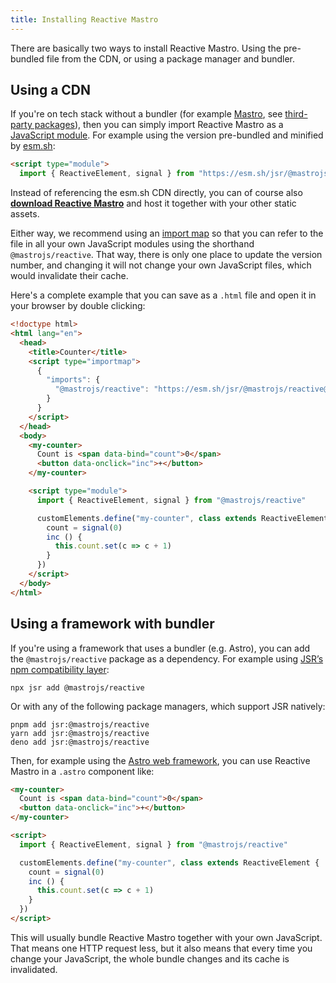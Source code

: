```yaml
---
title: Installing Reactive Mastro
---
```


There are basically two ways to install Reactive Mastro. Using the pre-bundled file from the CDN, or using a package manager and bundler.

## Using a CDN

If you're on tech stack without a bundler (for example [Mastro](/), see [third-party packages](/guide/third-party-packages/)), then you can simply import Reactive Mastro as a [JavaScript module](https://developer.mozilla.org/en-US/docs/Web/JavaScript/Guide/Modules). For example using the version pre-bundled and minified by [esm.sh](https://esm.sh/):

```html
<script type="module">
  import { ReactiveElement, signal } from "https://esm.sh/jsr/@mastrojs/reactive@0.4.1?bundle"
```

Instead of referencing the esm.sh CDN directly, you can of course also [**download Reactive Mastro**](https://esm.sh/@jsr/mastrojs__reactive@0.4.0/es2022/mastrojs__reactive.bundle.mjs) and host it together with your other static assets.

Either way, we recommend using an [import map](https://developer.mozilla.org/en-US/docs/Web/HTML/Element/script/type/importmap) so that you can refer to the file in all your own JavaScript modules using the shorthand `@mastrojs/reactive`. That way, there is only one place to update the version number, and changing it will not change your own JavaScript files, which would invalidate their cache.

Here's a complete example that you can save as a `.html` file and open it in your browser by double clicking:

```html
<!doctype html>
<html lang="en">
  <head>
    <title>Counter</title>
    <script type="importmap">
      {
        "imports": {
          "@mastrojs/reactive": "https://esm.sh/jsr/@mastrojs/reactive@0.4.1?bundle"
        }
      }
    </script>
  </head>
  <body>
    <my-counter>
      Count is <span data-bind="count">0</span>
      <button data-onclick="inc">+</button>
    </my-counter>

    <script type="module">
      import { ReactiveElement, signal } from "@mastrojs/reactive"

      customElements.define("my-counter", class extends ReactiveElement {
        count = signal(0)
        inc () {
          this.count.set(c => c + 1)
        }
      })
    </script>
  </body>
</html>
```

## Using a framework with bundler

If you're using a framework that uses a bundler (e.g. Astro), you can add the `@mastrojs/reactive` package as a dependency. For example using [JSR’s npm compatibility layer](https://jsr.io/docs/with/node):

    npx jsr add @mastrojs/reactive

Or with any of the following package managers, which support JSR natively:

    pnpm add jsr:@mastrojs/reactive
    yarn add jsr:@mastrojs/reactive
    deno add jsr:@mastrojs/reactive

Then, for example using the [Astro web framework](https://astro.build/), you can use Reactive Mastro in a `.astro` component like:

```html
<my-counter>
  Count is <span data-bind="count">0</span>
  <button data-onclick="inc">+</button>
</my-counter>

<script>
  import { ReactiveElement, signal } from "@mastrojs/reactive"

  customElements.define("my-counter", class extends ReactiveElement {
    count = signal(0)
    inc () {
      this.count.set(c => c + 1)
    }
  })
</script>
```

This will usually bundle Reactive Mastro together with your own JavaScript. That means one HTTP request less, but it also means that every time you change your JavaScript, the whole bundle changes and its cache is invalidated.
